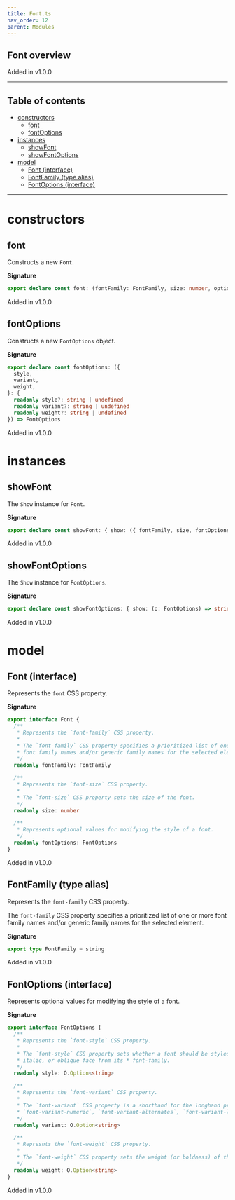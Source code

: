 ```yaml
---
title: Font.ts
nav_order: 12
parent: Modules
---
```


## Font overview

Added in v1.0.0

---

<h2 class="text-delta">Table of contents</h2>

- [constructors](#constructors)
  - [font](#font)
  - [fontOptions](#fontoptions)
- [instances](#instances)
  - [showFont](#showfont)
  - [showFontOptions](#showfontoptions)
- [model](#model)
  - [Font (interface)](#font-interface)
  - [FontFamily (type alias)](#fontfamily-type-alias)
  - [FontOptions (interface)](#fontoptions-interface)

---

# constructors

## font

Constructs a new `Font`.

**Signature**

```ts
export declare const font: (fontFamily: FontFamily, size: number, options?: FontOptions | undefined) => Font
```

Added in v1.0.0

## fontOptions

Constructs a new `FontOptions` object.

**Signature**

```ts
export declare const fontOptions: ({
  style,
  variant,
  weight,
}: {
  readonly style?: string | undefined
  readonly variant?: string | undefined
  readonly weight?: string | undefined
}) => FontOptions
```

Added in v1.0.0

# instances

## showFont

The `Show` instance for `Font`.

**Signature**

```ts
export declare const showFont: { show: ({ fontFamily, size, fontOptions }: Font) => string }
```

Added in v1.0.0

## showFontOptions

The `Show` instance for `FontOptions`.

**Signature**

```ts
export declare const showFontOptions: { show: (o: FontOptions) => string }
```

Added in v1.0.0

# model

## Font (interface)

Represents the `font` CSS property.

**Signature**

```ts
export interface Font {
  /**
   * Represents the `font-family` CSS property.
   *
   * The `font-family` CSS property specifies a prioritized list of one or more
   * font family names and/or generic family names for the selected element.
   */
  readonly fontFamily: FontFamily

  /**
   * Represents the `font-size` CSS property.
   *
   * The `font-size` CSS property sets the size of the font.
   */
  readonly size: number

  /**
   * Represents optional values for modifying the style of a font.
   */
  readonly fontOptions: FontOptions
}
```

Added in v1.0.0

## FontFamily (type alias)

Represents the `font-family` CSS property.

The `font-family` CSS property specifies a prioritized list of one or more
font family names and/or generic family names for the selected element.

**Signature**

```ts
export type FontFamily = string
```

Added in v1.0.0

## FontOptions (interface)

Represents optional values for modifying the style of a font.

**Signature**

```ts
export interface FontOptions {
  /**
   * Represents the `font-style` CSS property.
   *
   * The `font-style` CSS property sets whether a font should be styled with a normal,
   * italic, or oblique face from its * font-family.
   */
  readonly style: O.Option<string>

  /**
   * Represents the `font-variant` CSS property.
   *
   * The `font-variant` CSS property is a shorthand for the longhand properties `font-variant-caps`,
   * `font-variant-numeric`, `font-variant-alternates`, `font-variant-ligatures`, and `font-variant-east-asian`.
   */
  readonly variant: O.Option<string>

  /**
   * Represnts the `font-weight` CSS property.
   *
   * The `font-weight` CSS property sets the weight (or boldness) of the font.
   */
  readonly weight: O.Option<string>
}
```

Added in v1.0.0
